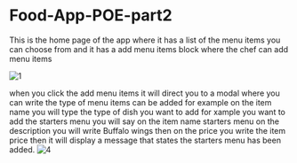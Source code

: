 # Food-App-POE-part2
This is the home page of the app where it has a list of the menu items you can choose from and it has a add menu items block where the chef can add menu items

![1](https://github.com/user-attachments/assets/df3bd6e7-1b91-4595-af4c-a9e6f384ddaf)



when you click the add menu items it will direct you to a modal where you can write the type of menu items can be added for example on the item name you will type the type of dish you want to add for xample you want to add the starters menu you will say on the item name starters menu on the description you will write Buffalo wings then on the price you write the item price then it will display a message that states the starters menu has been added.
![4](https://github.com/user-attachments/assets/da427260-1ba1-4609-b90f-6021e8723e6a)



